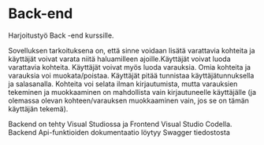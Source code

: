 # Back-end

Harjoitustyö Back -end kurssille.


Sovelluksen tarkoituksena on, että sinne voidaan lisätä varattavia kohteita ja käyttäjät voivat varata niitä haluamilleen ajoille.Käyttäjät voivat luoda varattavia kohteita. Käyttäjät voivat myös luoda varauksia. Omia kohteita ja varauksia voi muokata/poistaa.
Käyttäjät pitää tunnistaa käyttäjätunnuksella ja salasanalla. Kohteita voi selata ilman kirjautumista, mutta varauksien tekeminen ja muokkaaminen on mahdollista vain kirjautuneelle käyttäjälle (ja olemassa olevan kohteen/varauksen muokkaaminen vain, jos se on tämän käyttäjän tekemä).


Backend on tehty Visual Studiossa ja Frontend Visual Studio Codella.
Backend Api-funktioiden dokumentaatio löytyy Swagger tiedostosta
